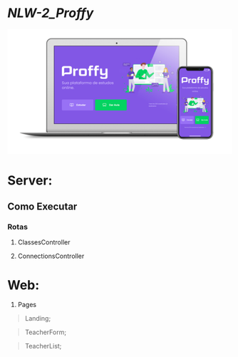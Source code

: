 # _NLW-2_Proffy_

![](img/Proffy.png)


# Server:

## Como Executar



### Rotas

1. ClassesController

2. ConnectionsController

# Web:

1. Pages

>Landing;

>TeacherForm;

>TeacherList;


